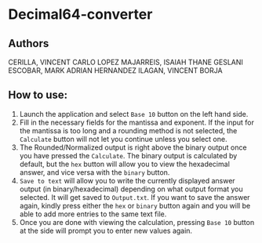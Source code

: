 # Decimal64-converter
## Authors
  CERILLA, VINCENT CARLO LOPEZ
  MAJARREIS, ISAIAH THANE GESLANI
  ESCOBAR, MARK ADRIAN HERNANDEZ
  ILAGAN, VINCENT BORJA

  ## How to use: 
  
  1. Launch the application and select ```Base 10``` button on the left hand side.
  2. Fill in the necessary fields for the mantissa and exponent. If the input for the mantissa is too long and a rounding method is not selected, the ```Calculate``` button will not let you continue unless you select one.
  3. The Rounded/Normalized output is right above the binary output once you have pressed the ```Calculate```. The binary output is calculated by default, but the ```hex``` button will allow you to view the hexadecimal answer, and vice versa with the ```binary``` button. 
  4. ```Save to text``` will allow you to write the currently displayed answer output (in binary/hexadecimal) depending on what output format you selected. It will get saved to ```Output.txt```. If you want to save the answer again, kindly press either the ```hex``` or ```binary``` button again and you will be able to add more entries to the same text file.
  5. Once you are done with viewing the calculation, pressing ```Base 10``` button at the side will prompt you to enter new values again.